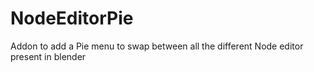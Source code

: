 # NodeEditorPie
Addon to add a Pie menu to swap between all the different Node editor present in blender
